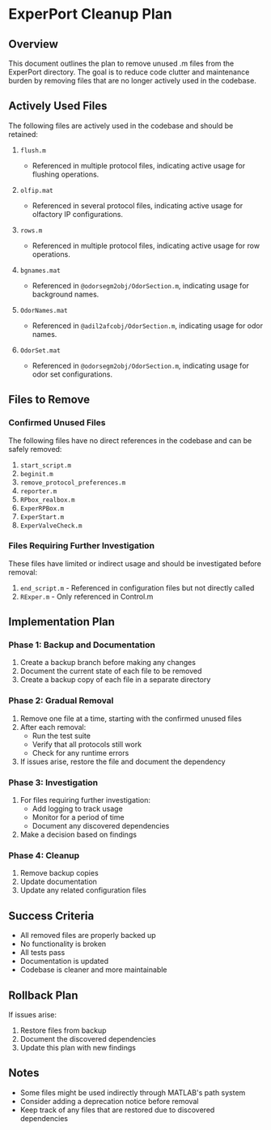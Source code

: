 # ExperPort Cleanup Plan

## Overview
This document outlines the plan to remove unused .m files from the ExperPort directory. The goal is to reduce code clutter and maintenance burden by removing files that are no longer actively used in the codebase.

## Actively Used Files

The following files are actively used in the codebase and should be retained:

1. `flush.m`
   - Referenced in multiple protocol files, indicating active usage for flushing operations.

2. `olfip.mat`
   - Referenced in several protocol files, indicating active usage for olfactory IP configurations.

3. `rows.m`
   - Referenced in multiple protocol files, indicating active usage for row operations.

4. `bgnames.mat`
   - Referenced in `@odorsegm2obj/OdorSection.m`, indicating usage for background names.

5. `OdorNames.mat`
   - Referenced in `@adil2afcobj/OdorSection.m`, indicating usage for odor names.

6. `OdorSet.mat`
   - Referenced in `@odorsegm2obj/OdorSection.m`, indicating usage for odor set configurations.

## Files to Remove

### Confirmed Unused Files
The following files have no direct references in the codebase and can be safely removed:

1. `start_script.m`
2. `beginit.m`
3. `remove_protocol_preferences.m`
4. `reporter.m`
5. `RPbox_realbox.m`
6. `ExperRPBox.m`
7. `ExperStart.m`
8. `ExperValveCheck.m`

### Files Requiring Further Investigation
These files have limited or indirect usage and should be investigated before removal:

1. `end_script.m` - Referenced in configuration files but not directly called
2. `RExper.m` - Only referenced in Control.m

## Implementation Plan

### Phase 1: Backup and Documentation
1. Create a backup branch before making any changes
2. Document the current state of each file to be removed
3. Create a backup copy of each file in a separate directory

### Phase 2: Gradual Removal
1. Remove one file at a time, starting with the confirmed unused files
2. After each removal:
   - Run the test suite
   - Verify that all protocols still work
   - Check for any runtime errors
3. If issues arise, restore the file and document the dependency

### Phase 3: Investigation
1. For files requiring further investigation:
   - Add logging to track usage
   - Monitor for a period of time
   - Document any discovered dependencies
2. Make a decision based on findings

### Phase 4: Cleanup
1. Remove backup copies
2. Update documentation
3. Update any related configuration files

## Success Criteria
- All removed files are properly backed up
- No functionality is broken
- All tests pass
- Documentation is updated
- Codebase is cleaner and more maintainable

## Rollback Plan
If issues arise:
1. Restore files from backup
2. Document the discovered dependencies
3. Update this plan with new findings

## Notes
- Some files might be used indirectly through MATLAB's path system
- Consider adding a deprecation notice before removal
- Keep track of any files that are restored due to discovered dependencies 